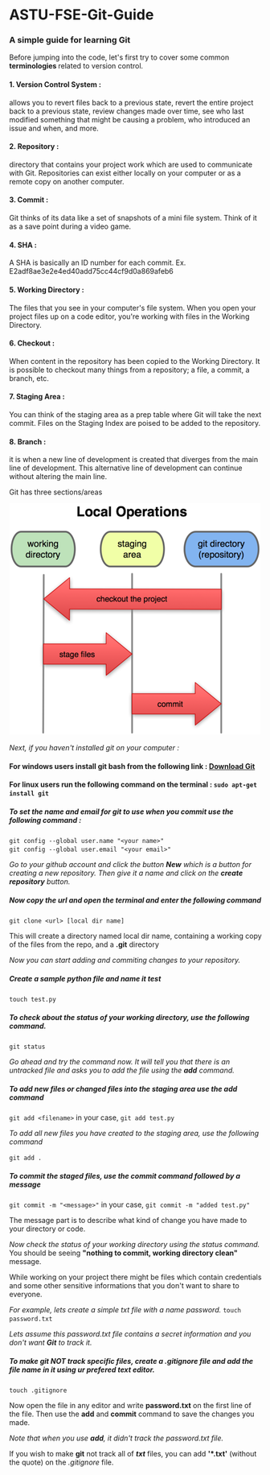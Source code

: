 # ASTU-FSE-Git-Guide
### A simple guide for learning Git

Before jumping into the code, let's first try to cover some common <b> terminologies </b> related to version control.

#### 1. Version Control System : 
allows you to revert files back to a previous state, revert the entire project back to a previous state, review changes made over time, see who last modified something that might be causing a problem, who introduced an issue and when, and more. 

#### 2. Repository :
directory that contains your project work which are used to communicate with Git. 
Repositories can exist either locally on your computer or as a remote copy on another computer.

#### 3. Commit :
Git thinks of its data like a set of snapshots of a mini file system.
Think of it as a save point during a video game.

#### 4. SHA :
A SHA is basically an ID number for each commit.
Ex. E2adf8ae3e2e4ed40add75cc44cf9d0a869afeb6

#### 5. Working Directory :
The files that you see in your computer's file system. 
When you open your project files up on a code editor, you're working with files in the Working Directory.

#### 6. Checkout :
When content in the repository has been copied to the Working Directory. It is possible to checkout many things from a repository; a file, a commit, a branch, etc.

#### 7. Staging Area :
You can think of the staging area as a prep table where Git will take the next commit. 
Files on the Staging Index are poised to be added to the repository.

#### 8. Branch :
it is when a new line of development is created that diverges from the main line of development. This alternative line of development can continue without altering the main line.

Git has three sections/areas

![](images/git_working_areas)

<em> Next, if you haven't installed git on your computer :</em>
#### For <b>windows</b> users install git bash from the following link : [Download Git](https://git-scm.com/downloads)
#### For <b>linux</b> users run the following command on the terminal : ```sudo apt-get install git```

##### To set the name and email for git to use when you commit use the following command :
```git config --global user.name "<your name>"```<br>
```git config --global user.email "<your email>"```

<em>Go to your github account and click the button <strong>New</strong> which is a button for creating a new repository. Then give it a name and click on the <strong>create repository</strong> button.</em>

##### Now copy the url and open the terminal and enter the following command
```git clone <url> [local dir name]```

This will create a directory named local dir name, containing a working copy of the files from the repo, and a **.git** directory

<em>Now you can start adding and commiting changes to your repository.</em>

##### Create a sample python file and name it test
```touch test.py```

##### To check about the status of your working directory, use the following command.
```git status```

<em>Go ahead and try the command now.
It will tell you that there is an untracked file and asks you to add the file using the **add** command.</em>

##### To add new files or changed files into the staging area use the add command
```git add <filename>``` in your case, 
```git add test.py```

<em>To add all new files you have created to the staging area, use the following command</em>

```git add .```

##### To commit the staged files, use the commit command followed by a message

```git commit -m "<message>"``` in your case, 
```git commit -m "added test.py"```

The message part is to describe what kind of change you have made to your directory or code.

<em> Now check the status of your working directory using the status command.</em><br>
You should be seeing **"nothing to commit, working directory clean"** message.

While working on your project there might be files which contain credentials and some other sensitive informations that you don't want to share to everyone.

<em>For example, lets create a simple txt file with a name password.</em>
```touch password.txt```

<em>Lets assume this password.txt file contains a secret information and you don't want **Git** to track it.</em>

##### To make git NOT track specific files, create a **.gitignore** file and add the file name in it using ur prefered text editor.
```touch .gitignore```

Now open the file in any editor and write **password.txt** on the first line of the file.
Then use the **add** and **commit** command to save the changes you made.

<em>Note that when you use **add**, it didn't track the password.txt file.</em>

If you wish to make **git** not track all of **<em>txt</em>** files, you can add **'*.txt'** (without the quote) on the <em>.gitignore</em> file.
